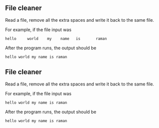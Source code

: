 ## File cleaner
Read a file, remove all the extra spaces and write it back to the same file.

For example, if the file input was
```
hello     world    my    name   is       raman
```

After the program runs, the output should be

```
hello world my name is raman
```
## File cleaner
Read a file, remove all the extra spaces and write it back to the same file.

For example, if the file input was
```
hello world my name is raman
```

After the program runs, the output should be

```
hello world my name is raman
```